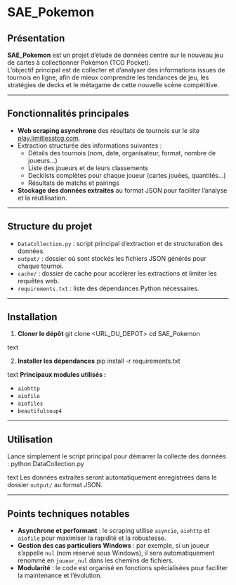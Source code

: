 # SAE_Pokemon

## Présentation

**SAE_Pokemon** est un projet d’étude de données centré sur le nouveau jeu de cartes à collectionner Pokémon (TCG Pocket).  
L’objectif principal est de collecter et d’analyser des informations issues de tournois en ligne, afin de mieux comprendre les tendances de jeu, les stratégies de decks et le métagame de cette nouvelle scène compétitive.

---

## Fonctionnalités principales

- **Web scraping asynchrone** des résultats de tournois sur le site [play.limitlesstcg.com](https://play.limitlesstcg.com).
- Extraction structurée des informations suivantes :
  - Détails des tournois (nom, date, organisateur, format, nombre de joueurs…)
  - Liste des joueurs et de leurs classements
  - Decklists complètes pour chaque joueur (cartes jouées, quantités…)
  - Résultats de matchs et pairings
- **Stockage des données extraites** au format JSON pour faciliter l’analyse et la réutilisation.

---

## Structure du projet

- `DataCollection.py` : script principal d’extraction et de structuration des données.
- `output/` : dossier où sont stockés les fichiers JSON générés pour chaque tournoi.
- `cache/` : dossier de cache pour accélérer les extractions et limiter les requêtes web.
- `requirements.txt` : liste des dépendances Python nécessaires.

---

## Installation

1. **Cloner le dépôt**
git clone <URL_DU_DEPOT>
cd SAE_Pokemon

text

2. **Installer les dépendances**
pip install -r requirements.txt

text
**Principaux modules utilisés :**
- `aiohttp`
- `aiofile`
- `aiofiles`
- `beautifulsoup4`

---

## Utilisation

Lance simplement le script principal pour démarrer la collecte des données :
python DataCollection.py

text
Les données extraites seront automatiquement enregistrées dans le dossier `output/` au format JSON.

---

## Points techniques notables

- **Asynchrone et performant** : le scraping utilise `asyncio`, `aiohttp` et `aiofile` pour maximiser la rapidité et la robustesse.
- **Gestion des cas particuliers Windows** : par exemple, si un joueur s’appelle `nul` (nom réservé sous Windows), il sera automatiquement renommé en `joueur_nul` dans les chemins de fichiers.
- **Modularité** : le code est organisé en fonctions spécialisées pour faciliter la maintenance et l’évolution.
